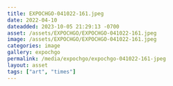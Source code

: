 ```yaml
---
title: EXPOCHGO-041022-161.jpeg
date: 2022-04-10
dateadded: 2023-10-05 21:29:13 -0700
asset: /assets/EXPOCHGO/EXPOCHGO-041022-161.jpeg
image: /assets/EXPOCHGO/EXPOCHGO-041022-161.jpeg
categories: image
gallery: expochgo
permalink: /media/expochgo/expochgo-041022-161-jpeg
layout: asset
tags: ["art", "times"]
--- 
```

